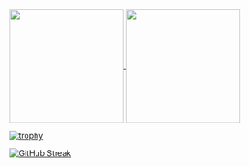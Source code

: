 <!-- setting: https://github.com/anuraghazra/github-readme-stats -->
<a href="https://github.com/anuraghazra/github-readme-stats">
  <img height=200 align="center" src="https://github-readme-stats.vercel.app/api?username=naruse666&show=prs_merged,prs_merged_percentage&theme=merko" />
</a>
<a href="https://github.com/anuraghazra/convoychat">
  <img height=200 align="center" src="https://github-readme-stats.vercel.app/api/top-langs/?username=naruse666&size_weight=0.5&count_weight=0.5&langs_count=5&layout=compact&theme=merko" />
</a>

<!-- setting: https://github.com/ryo-ma/github-profile-trophy -->
[![trophy](https://github-profile-trophy.vercel.app/?username=naruse666&theme=onedark&no-bg=true&no-frame=true&column=-1&margin-w=15&margin-h=15)](https://github.com/ryo-ma/github-profile-trophy)

<!-- setting: https://github.com/DenverCoder1/github-readme-streak-stats -->
[![GitHub Streak](https://streak-stats.demolab.com/?user=naruse666&theme=dark&hide_border=true&mode=weekly)](https://git.io/streak-stats)

<!--
**naruse666/naruse666** is a ✨ _special_ ✨ repository because its `README.md` (this file) appears on your GitHub profile.

Here are some ideas to get you started:

- 🔭 I’m currently working on ...
- 🌱 I’m currently learning ...
- 👯 I’m looking to collaborate on ...
- 🤔 I’m looking for help with ...
- 💬 Ask me about ...
- 📫 How to reach me: ...
- 😄 Pronouns: ...
- ⚡ Fun fact: ...
-->
